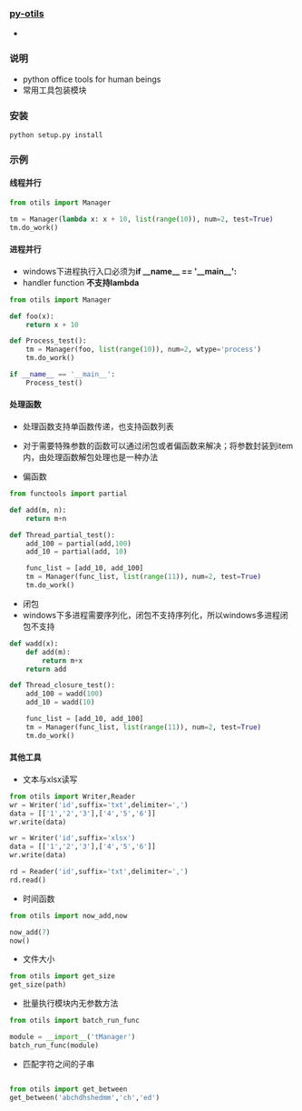 ### [py-otils](https://github.com/MRongM/py-otils.git)
- 

### 说明
- python office tools for human beings
- 常用工具包装模块

### 安装
```
python setup.py install
```

### 示例

#### 线程并行

```python
from otils import Manager

tm = Manager(lambda x: x + 10, list(range(10)), num=2, test=True)
tm.do_work()

```

#### 进程并行

- windows下进程执行入口必须为**if \_\_name\_\_ == '\_\_main\_\_':**
- handler function **不支持lambda**

```python
from otils import Manager

def foo(x):
    return x + 10

def Process_test():
    tm = Manager(foo, list(range(10)), num=2, wtype='process')
    tm.do_work()

if __name__ == '__main__':
    Process_test()

```

#### 处理函数
- 处理函数支持单函数传递，也支持函数列表
- 对于需要特殊参数的函数可以通过闭包或者偏函数来解决；将参数封装到item内，由处理函数解包处理也是一种办法

- 偏函数
```python
from functools import partial

def add(m, n):
    return m+n

def Thread_partial_test():
    add_100 = partial(add,100)
    add_10 = partial(add, 10)

    func_list = [add_10, add_100]
    tm = Manager(func_list, list(range(11)), num=2, test=True)
    tm.do_work()

```

- 闭包
- windows下多进程需要序列化，闭包不支持序列化，所以windows多进程闭包不支持
```python
def wadd(x):
    def add(m):
        return m+x
    return add

def Thread_closure_test():
    add_100 = wadd(100)
    add_10 = wadd(10)

    func_list = [add_10, add_100]
    tm = Manager(func_list, list(range(11)), num=2, test=True)
    tm.do_work()

```

#### 其他工具

- 文本与xlsx读写

```python
from otils import Writer,Reader
wr = Writer('id',suffix='txt',delimiter=',')
data = [['1','2','3'],['4','5','6']]
wr.write(data)

wr = Writer('id',suffix='xlsx')
data = [['1','2','3'],['4','5','6']]
wr.write(data)

rd = Reader('id',suffix='txt',delimiter=',')
rd.read()
```

- 时间函数

```python
from otils import now_add,now

now_add(7)
now()
```

- 文件大小

```python
from otils import get_size
get_size(path)

```

- 批量执行模块内无参数方法

```python
from otils import batch_run_func

module = __import__('tManager')
batch_run_func(module)

```

- 匹配字符之间的子串

```python

from otils import get_between
get_between('abchdhshedmm','ch','ed')

```
